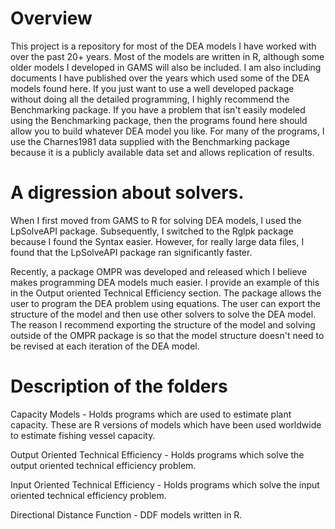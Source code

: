 # Overview

This project is a repository for most of the DEA models I have worked with over the past 20+ years. Most of the models are written in R, although some older models I developed in GAMS will also be included. I am also including documents I have published over the years which used some of the DEA models found here. If you just want to use a well developed package without doing all the detailed programming, I highly recommend the Benchmarking package. If you have a problem that isn't easily modeled using the Benchmarking package, then the programs found here should allow you to build whatever DEA model you like. For many of the programs, I use the Charnes1981 data supplied with the Benchmarking package because it is a publicly available data set and allows replication of results.

# A digression about solvers.

When I first moved from GAMS to R for solving DEA models, I used the LpSolveAPI package. Subsequently, I switched to the Rglpk package because I found the Syntax easier. However, for really large data files, I found that the LpSolveAPI package ran significantly faster. 

Recently, a package OMPR was developed and released which I believe makes programming DEA models much easier. I provide an example of this in the Output oriented Technical Efficiency section. The package allows the user to program the DEA problem using equations. The user can export the structure of the model and then use other solvers to solve the DEA model. The reason I recommend exporting the structure of the model and solving outside of the OMPR package is so that the model structure doesn't need to be revised at each iteration of the DEA model.  


# Description of the folders

Capacity Models - Holds programs which are used to estimate plant capacity. These are R versions of models which have been used worldwide to estimate fishing vessel capacity.

Output Oriented Technical Efficiency - Holds programs which solve the output oriented technical efficiency problem.

Input Oriented Technical Efficiency - Holds programs which solve the input oriented technical efficiency problem.

Directional Distance Function - DDF models written in R. 



